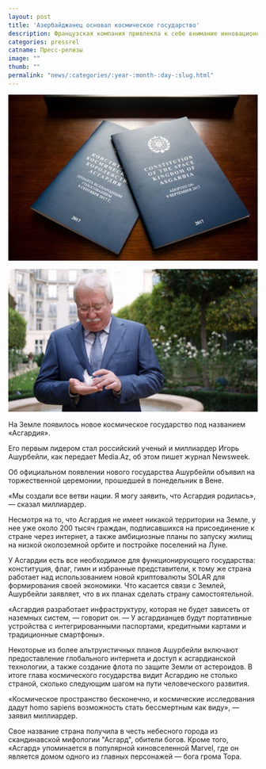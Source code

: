 ```yaml
---
layout: post
title: 'Азербайджанец основал космическое государство'
description: Французская компания привлекла к себе внимание инновационным проектом на микроконтроллете STM32F4 - графическом калькуляторе
categories: pressrel
catname: Пресс-релизы
image: ""
thumb: ""
permalink: "news/:categories/:year-:month-:day-:slug.html"
---
```


![](/img/uploads/22.jpg)

![](/img/uploads/11.jpg)

На Земле появилось новое космическое государство под названием «Асгардия». 

Его первым лидером стал российский ученый и миллиардер Игорь Ашурбейли, как передает Media.Az, об этом пишет журнал Newsweek.

Об официальном появлении нового государства Ашурбейли объявил на торжественной церемонии, прошедшей в понедельник в Вене. 

«Мы создали все ветви нации. Я могу заявить, что Асгардия родилась», — сказал миллиардер.

Несмотря на то, что Асгардия не имеет никакой территории на Земле, у нее уже около 200 тысяч граждан, подписавшихся на присоединение к стране через интернет, а также амбициозные планы по запуску жилищ на низкой околоземной орбите и постройке поселений на Луне.

У Асгардии есть все необходимое для функционирующего государства: конституция, флаг, гимн и избранные представители, к тому же страна работает над использованием новой криптовалюты SOLAR для формирования своей экономики. Что касается связи с Землей, Ашурбейли заявляет, что в их планах сделать страну самостоятельной.

«Асгардия разработает инфраструктуру, которая не будет зависеть от наземных систем, — говорит он. — У асгардианцев будут портативные устройства с интегрированными паспортами, кредитными картами и традиционные смартфоны».

Некоторые из более альтруистичных планов Ашурбейли включают предоставление глобального интернета и доступ к асгардианской технологии, а также создание флота по защите Земли от астероидов. В итоге глава космического государства видит Асгардию не столько страной, сколько следующим шагом на пути человеческого развития. 

«Космическое пространство бесконечно, и космические исследования дадут homo sapiens возможность стать бессмертным как виду», — заявил миллиардер.

Свое название страна получила в честь небесного города из скандинавской мифологии "Асгард", обители богов. Кроме того, «Асгард» упоминается в популярной киновселенной Marvel, где он является домом одного из главных персонажей — бога грома Тора.
